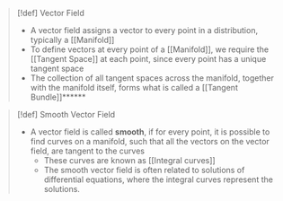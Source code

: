 >[!def] Vector Field
>- A vector field assigns a vector to every point in a distribution, typically a [[Manifold]]
>- To define vectors at every point of a [[Manifold]], we require the [[Tangent Space]] at each point, since every point has a unique tangent space
>- The collection of all tangent spaces across the manifold, together with the manifold itself, forms what is called a [[Tangent Bundle]]******

>[!def] Smooth Vector Field
>- A vector field is called **smooth**, if for every point, it is possible to find curves on a manifold, such that all the vectors on the vector field, are tangent to the curves 
>	- These curves are known as [[Integral curves]]
>	- The smooth vector field is often related to solutions of differential equations, where the integral curves represent the solutions.